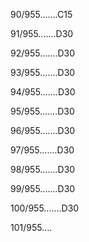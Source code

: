 90/955.......C15 


91/955.......D30 


92/955.......D30 


93/955.......D30 


94/955.......D30 


95/955.......D30 


96/955.......D30 


97/955.......D30 


98/955.......D30 


99/955.......D30 


100/955.......D30 


101/955.... 

